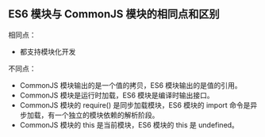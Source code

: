 ## ES6 模块与 CommonJS 模块的相同点和区别

相同点：

- 都支持模块化开发

不同点：

- CommonJS 模块输出的是一个值的拷贝，ES6 模块输出的是值的引用。
- CommonJS 模块是运行时加载，ES6 模块是编译时输出接口。
- CommonJS 模块的 require() 是同步加载模块，ES6 模块的 import 命令是异步加载，有一个独立的模块依赖的解析阶段。
- CommonJS 模块的 this 是当前模块，ES6 模块的 this 是 undefined。
